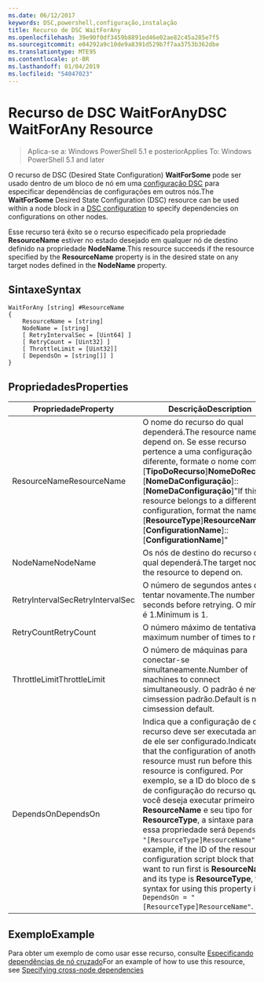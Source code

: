 ```yaml
---
ms.date: 06/12/2017
keywords: DSC,powershell,configuração,instalação
title: Recurso de DSC WaitForAny
ms.openlocfilehash: 39e90f0df3459b8891ed46e02ae82c45a285e7f5
ms.sourcegitcommit: e04292a9c10de9a8391d529b7f7aa3753b362dbe
ms.translationtype: MTE95
ms.contentlocale: pt-BR
ms.lasthandoff: 01/04/2019
ms.locfileid: "54047023"
---
```

# <a name="dsc-waitforany-resource"></a><span data-ttu-id="7aa03-103">Recurso de DSC WaitForAny</span><span class="sxs-lookup"><span data-stu-id="7aa03-103">DSC WaitForAny Resource</span></span>

> <span data-ttu-id="7aa03-104">Aplica-se a: Windows PowerShell 5.1 e posterior</span><span class="sxs-lookup"><span data-stu-id="7aa03-104">Applies To: Windows PowerShell 5.1 and later</span></span>

<span data-ttu-id="7aa03-105">O recurso de DSC (Desired State Configuration) **WaitForSome** pode ser usado dentro de um bloco de nó em uma [configuração DSC](../../../configurations/configurations.md) para especificar dependências de configurações em outros nós.</span><span class="sxs-lookup"><span data-stu-id="7aa03-105">The **WaitForSome** Desired State Configuration (DSC) resource can be used within a node block in a [DSC configuration](../../../configurations/configurations.md) to specify dependencies on configurations on other nodes.</span></span>

<span data-ttu-id="7aa03-106">Esse recurso terá êxito se o recurso especificado pela propriedade **ResourceName** estiver no estado desejado em qualquer nó de destino definido na propriedade **NodeName**.</span><span class="sxs-lookup"><span data-stu-id="7aa03-106">This resource succeeds if the resource specified by the **ResourceName** property is in the desired state on any target nodes defined in the **NodeName** property.</span></span>


## <a name="syntax"></a><span data-ttu-id="7aa03-107">Sintaxe</span><span class="sxs-lookup"><span data-stu-id="7aa03-107">Syntax</span></span>

```
WaitForAny [string] #ResourceName
{
    ResourceName = [string]
    NodeName = [string]
    [ RetryIntervalSec = [Uint64] ]
    [ RetryCount = [Uint32] ]
    [ ThrottleLimit = [Uint32]]
    [ DependsOn = [string[]] ]
}
```

## <a name="properties"></a><span data-ttu-id="7aa03-108">Propriedades</span><span class="sxs-lookup"><span data-stu-id="7aa03-108">Properties</span></span>

|  <span data-ttu-id="7aa03-109">Propriedade</span><span class="sxs-lookup"><span data-stu-id="7aa03-109">Property</span></span>  |  <span data-ttu-id="7aa03-110">Descrição</span><span class="sxs-lookup"><span data-stu-id="7aa03-110">Description</span></span>   |
|---|---|
| <span data-ttu-id="7aa03-111">ResourceName</span><span class="sxs-lookup"><span data-stu-id="7aa03-111">ResourceName</span></span>| <span data-ttu-id="7aa03-112">O nome do recurso do qual dependerá.</span><span class="sxs-lookup"><span data-stu-id="7aa03-112">The resource name to depend on.</span></span> <span data-ttu-id="7aa03-113">Se esse recurso pertence a uma configuração diferente, formate o nome como "[__TipoDoRecurso__]__NomeDoRecurso__::[__NomeDaConfiguração__]::[__NomeDaConfiguração__]"</span><span class="sxs-lookup"><span data-stu-id="7aa03-113">If this resource belongs to a different configuration, format the name as "[__ResourceType__]__ResourceName__::[__ConfigurationName__]::[__ConfigurationName__]"</span></span>|
| <span data-ttu-id="7aa03-114">NodeName</span><span class="sxs-lookup"><span data-stu-id="7aa03-114">NodeName</span></span>| <span data-ttu-id="7aa03-115">Os nós de destino do recurso do qual dependerá.</span><span class="sxs-lookup"><span data-stu-id="7aa03-115">The target nodes of the resource to depend on.</span></span>|
| <span data-ttu-id="7aa03-116">RetryIntervalSec</span><span class="sxs-lookup"><span data-stu-id="7aa03-116">RetryIntervalSec</span></span>| <span data-ttu-id="7aa03-117">O número de segundos antes de tentar novamente.</span><span class="sxs-lookup"><span data-stu-id="7aa03-117">The number of seconds before retrying.</span></span> <span data-ttu-id="7aa03-118">O mínimo é 1.</span><span class="sxs-lookup"><span data-stu-id="7aa03-118">Minimum is 1.</span></span>|
| <span data-ttu-id="7aa03-119">RetryCount</span><span class="sxs-lookup"><span data-stu-id="7aa03-119">RetryCount</span></span>| <span data-ttu-id="7aa03-120">O número máximo de tentativas.</span><span class="sxs-lookup"><span data-stu-id="7aa03-120">The maximum number of times to retry.</span></span>|
| <span data-ttu-id="7aa03-121">ThrottleLimit</span><span class="sxs-lookup"><span data-stu-id="7aa03-121">ThrottleLimit</span></span>| <span data-ttu-id="7aa03-122">O número de máquinas para conectar-se simultaneamente.</span><span class="sxs-lookup"><span data-stu-id="7aa03-122">Number of machines to connect simultaneously.</span></span> <span data-ttu-id="7aa03-123">O padrão é new-cimsession padrão.</span><span class="sxs-lookup"><span data-stu-id="7aa03-123">Default is new-cimsession default.</span></span>|
| <span data-ttu-id="7aa03-124">DependsOn</span><span class="sxs-lookup"><span data-stu-id="7aa03-124">DependsOn</span></span> | <span data-ttu-id="7aa03-125">Indica que a configuração de outro recurso deve ser executada antes de ele ser configurado.</span><span class="sxs-lookup"><span data-stu-id="7aa03-125">Indicates that the configuration of another resource must run before this resource is configured.</span></span> <span data-ttu-id="7aa03-126">Por exemplo, se a ID do bloco de script de configuração do recurso que você deseja executar primeiro for __ResourceName__ e seu tipo for __ResourceType__, a sintaxe para usar essa propriedade será `DependsOn = "[ResourceType]ResourceName"`.</span><span class="sxs-lookup"><span data-stu-id="7aa03-126">For example, if the ID of the resource configuration script block that you want to run first is __ResourceName__ and its type is __ResourceType__, the syntax for using this property is `DependsOn = "[ResourceType]ResourceName"`.</span></span>|

## <a name="example"></a><span data-ttu-id="7aa03-127">Exemplo</span><span class="sxs-lookup"><span data-stu-id="7aa03-127">Example</span></span>

<span data-ttu-id="7aa03-128">Para obter um exemplo de como usar esse recurso, consulte [Especificando dependências de nó cruzado](../../../configurations/crossNodeDependencies.md)</span><span class="sxs-lookup"><span data-stu-id="7aa03-128">For an example of how to use this resource, see [Specifying cross-node dependencies](../../../configurations/crossNodeDependencies.md)</span></span>
